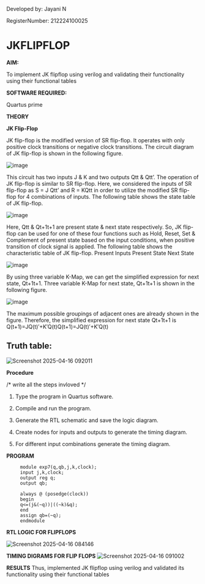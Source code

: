    Developed by: Jayani N
   
   RegisterNumber: 212224100025

# JKFLIPFLOP

**AIM:** 

To implement  JK flipflop using verilog and validating their functionality using their functional tables

**SOFTWARE REQUIRED:**

Quartus prime

**THEORY**

**JK Flip-Flop**

JK flip-flop is the modified version of SR flip-flop. It operates with only positive clock transitions or negative clock transitions. The circuit diagram of JK flip-flop is shown in the following figure.

![image](https://github.com/naavaneetha/JKFLIPFLOP-USING-IF-ELSE/assets/154305477/a649c30b-232b-4558-b188-fd6c09845180)


This circuit has two inputs J & K and two outputs Qtt & Qtt’. The operation of JK flip-flop is similar to SR flip-flop. Here, we considered the inputs of SR flip-flop as S = J Qtt’ and R = KQtt in order to utilize the modified SR flip-flop for 4 combinations of inputs. The following table shows the state table of JK flip-flop.

![image](https://github.com/naavaneetha/JKFLIPFLOP-USING-IF-ELSE/assets/154305477/c4360742-e8a8-4937-b089-c46c0433f9a3)

 
Here, Qtt & Qt+1t+1 are present state & next state respectively. So, JK flip-flop can be used for one of these four functions such as Hold, Reset, Set & Complement of present state based on the input conditions, when positive transition of clock signal is applied. The following table shows the characteristic table of JK flip-flop. Present Inputs Present State Next State
 
![image](https://github.com/naavaneetha/JKFLIPFLOP-USING-IF-ELSE/assets/154305477/6c275261-a6d5-4c37-a3a7-1e88ca11c4cd)

By using three variable K-Map, we can get the simplified expression for next state, Qt+1t+1. Three variable K-Map for next state, Qt+1t+1 is shown in the following figure.
 
![image](https://github.com/naavaneetha/JKFLIPFLOP-USING-IF-ELSE/assets/154305477/5174f41b-0ce0-4329-a372-6d1943ea6673)

The maximum possible groupings of adjacent ones are already shown in the figure. Therefore, the simplified expression for next state Qt+1t+1 is Q(t+1)=JQ(t)′+K′Q(t)Q(t+1)=JQ(t)′+K′Q(t)

## Truth table:

![Screenshot 2025-04-16 092011](https://github.com/user-attachments/assets/4ac821d4-e621-4ec1-b738-948bf95f60c5)



**Procedure**

/* write all the steps invloved */

1.	Type the program in Quartus software.

2.	Compile and run the program.

3.	Generate the RTL schematic and save the logic diagram.

4.	Create nodes for inputs and outputs to generate the timing diagram.

5.	For different input combinations generate the timing diagram.

**PROGRAM**
         
         module exp7(q,qb,j,k,clock);
         input j,k,clock;
         output reg q;
         output qb;
         
         always @ (posedge(clock))
         begin
         q<=(j&(~q))|((~k)&q);
         end
         assign qb=(~q);
         endmodule


**RTL LOGIC FOR FLIPFLOPS**

![Screenshot 2025-04-16 084146](https://github.com/user-attachments/assets/130cbe80-fb34-485f-9ef7-42bc623b8f4f)


**TIMING DIGRAMS FOR FLIP FLOPS**
![Screenshot 2025-04-16 091002](https://github.com/user-attachments/assets/1d169f50-3290-41eb-b3a1-f9b295cd852c)



**RESULTS**
Thus, implemented  JK flipflop using verilog and validated its functionality using their functional tables

